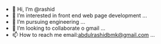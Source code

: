 - 👋 Hi, I’m @rashid
- 👀 I’m interested in front end web page development ...
- 🌱 I’m pursuing engineering ...
- 💞️ I’m looking to collaborate o gmail ...
- 📫 How to reach me email:abdulrashidbmk@gmail.com ...

<!---
cr5as7h/cr5as7h is a ✨ special ✨ repository because its `README.md` (this file) appears on your GitHub profile.
You can click the Preview link to take a look at your changes.
--->
